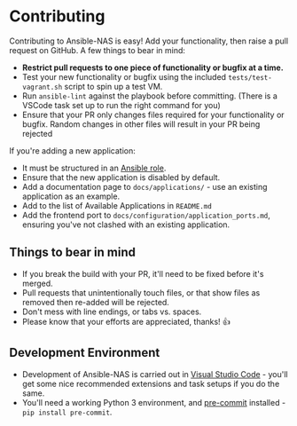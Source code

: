 # Contributing

Contributing to Ansible-NAS is easy! Add your functionality, then raise a pull request on GitHub. A few things to bear in mind:

* **Restrict pull requests to one piece of functionality or bugfix at a time.**
* Test your new functionality or bugfix using the included `tests/test-vagrant.sh` script to spin up a test VM.
* Run `ansible-lint` against the playbook before committing. (There is a VSCode task set up to run the right command for you)
* Ensure that your PR only changes files required for your functionality or bugfix. Random changes in other files will result in your PR being rejected

If you're adding a new application:

* It must be structured in an [Ansible role](https://docs.ansible.com/ansible/latest/user_guide/playbooks_reuse_roles.html).
* Ensure that the new application is disabled by default.
* Add a documentation page to `docs/applications/` - use an existing application as an example.
* Add to the list of Available Applications in `README.md`
* Add the frontend port to `docs/configuration/application_ports.md`, ensuring you've not clashed with an existing application.

## Things to bear in mind

* If you break the build with your PR, it'll need to be fixed before it's merged.
* Pull requests that unintentionally touch files, or that show files as removed then re-added will be rejected.
* Don't mess with line endings, or tabs vs. spaces.
* Please know that your efforts are appreciated, thanks! :+1:

## Development Environment

* Development of Ansible-NAS is carried out in [Visual Studio Code](https://code.visualstudio.com/) - you'll get some nice
recommended extensions and task setups if you do the same.
* You'll need a working Python 3 environment, and [pre-commit](https://pre-commit.com) installed - `pip install pre-commit`.

